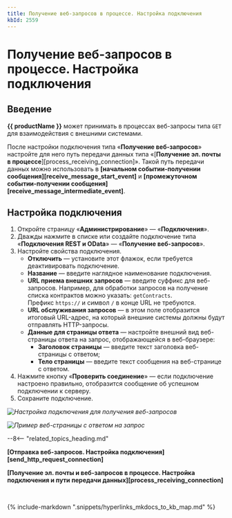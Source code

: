 ```yaml
---
title: Получение веб-запросов в процессе. Настройка подключения
kbId: 2559
---
```


# Получение веб-запросов в процессе. Настройка подключения

## Введение

**{{ productName }}** может принимать в процессах веб-запросы типа `GET` для взаимодействия с внешними системами.

После настройки подключения типа «**Получение веб-запросов**» настройте для него путь передачи данных типа «[**Получение эл. почты в процессе**][process_receiving_connection]». Такой путь передачи данных можно использовать в **[начальном событии-получении сообщения][receive_message_start_event]** и **[промежуточном событии-получении сообщения][receive_message_intermediate_event]**.

## Настройка подключения

1. Откройте страницу «**Администрирование**» — «**Подключения**».
2. Дважды нажмите в списке или создайте подключение типа «**Подключения REST и OData**» — «**Получение веб-запросов**».
3. Настройте свойства подключения.
    - **Отключить** — установите этот флажок, если требуется деактивировать подключение.
    - **Название** — введите наглядное наименование подключения.
    - **URL приема внешних запросов** — введите суффикс для веб-запросов. Например, для обработки запросов на получение списка контрактов можно указать: `getContracts`. Префикс `https://` и символ `/` в конце URL не требуются.
    - **URL обслуживания запросов** — в этом поле отобразится итоговый URL-адрес, на который внешние системы должны будут отправлять HTTP-запросы.
    - **Данные для страницы ответа** — настройте внешний вид веб-страницы ответа на запрос, отображающейся в веб-браузере:
        - **Заголовок страницы** — введите текст заголовка веб-страницы с ответом;
        - **Тело страницы** — введите текст сообщения на веб-странице с ответом.
4. Нажмите кнопку «**Проверить соединение**» — если подключение настроено правильно, отобразится сообщение об успешном подключении к серверу.
5. Cохраните подключение.

_![Настройка подключения для получения веб-запросов](https://kb.comindware.ru/assets/img_65e86eb2b14ce.png)_

_![Пример веб-страницы с ответом на запрос](https://kb.comindware.ru/assets/img_65e871fe119d9.png)_

--8<-- "related_topics_heading.md"

**[Отправка веб-запросов. Настройка подключения][send_http_request_connection]**

**[Получение эл. почты и веб-запросов в процессе. Настройка подключения и пути передачи данных][process_receiving_connection]**



 

{% include-markdown ".snippets/hyperlinks_mkdocs_to_kb_map.md" %}
